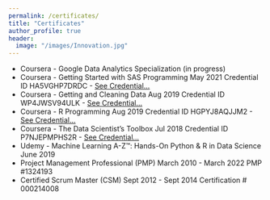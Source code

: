 ```yaml
---
permalink: /certificates/
title: "Certificates"
author_profile: true
header:
  image: "/images/Innovation.jpg"
---
```



* Coursera - Google Data Analytics Specialization (in progress) 
* Coursera - Getting Started with SAS Programming May 2021 Credential ID HA5VGHP7DRDC - [See Credential...](https://www.coursera.org/account/accomplishments/verify/HA5VGHP7DRDC)
* Coursera - Getting and Cleaning Data Aug 2019 Credential ID WP4JWSV94ULK - [See Credential...](https://www.coursera.org/account/accomplishments/verify/WP4JWSV94ULK)
* Coursera - R Programming Aug 2019 Credential ID HGPYJ8AQJJM2 - [See Credential...](https://www.coursera.org/account/accomplishments/verify/HGPYJ8AQJJM2)
* Coursera - The Data Scientist’s Toolbox Jul 2018 Credential ID P7NJEPMPHS2R - [See Credential...](https://www.coursera.org/account/accomplishments/verify/P7NJEPMPHS2R)
* Udemy - Machine Learning A-Z™: Hands-On Python & R in Data Science June 2019
* Project Management Professional (PMP) March 2010 - March 2022 PMP #1324193
* Certified Scrum Master (CSM) Sept 2012 - Sept 2014 Certification # 000214008
